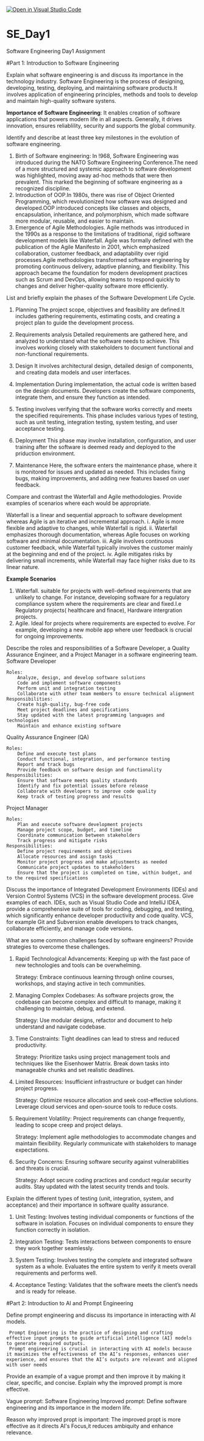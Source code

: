 [![Open in Visual Studio Code](https://classroom.github.com/assets/open-in-vscode-2e0aaae1b6195c2367325f4f02e2d04e9abb55f0b24a779b69b11b9e10269abc.svg)](https://classroom.github.com/online_ide?assignment_repo_id=15566647&assignment_repo_type=AssignmentRepo)
# SE_Day1
Software Engineering Day1 Assignment

#Part 1: Introduction to Software Engineering


Explain what software engineering is and discuss its importance in the technology industry.
    Software Engineering is the process of designing, developing, testing, deploying, and maintaining software products.It involves application of engineering principles, methods  and tools to develop and maintain high-quality software systens.
    
  **Importance of Software Engineering**: It enables creation of software applications that powers modern life in all aspects. Generally, it drives innovation, ensures reliablility, security and  supports the global community.

Identify and describe at least three key milestones in the evolution of software engineering.

  1. Birth of Software engineering: In !968, Software Engineering was introduced during the NATO Software Engineering Conference.The need of a more structured and systemic approach to software development was highlighted, moving away ad-hoc methods that were then prevalent. This marked the beginning of software engineering as a recognized discipline.
  2. Introduction of OOP.In 1980s, there was rise of Object Oriented Programming, which revolutionized how software was designed and developed.OOP introduced concepts like classes and objects, encapsulation, inheritance, and polymorphism, which made software more modular, reusable, and easier to maintain.
  3. Emergence of Agile Methodologies.
     Agile methods was introduced in the 1990s as a response to the limitations of traditional, rigid software development models like Waterfall.  Agile was formally defined with the publication of the Agile Manifesto in 2001, which emphasized collaboration, customer feedback, and adaptability over rigid processes.Agile methodologies transformed software engineering by promoting continuous delivery, adaptive planning, and flexibility. This approach became the foundation for modern development practices such as Scrum and DevOps, allowing teams to respond quickly to changes and deliver higher-quality software more efficiently.



List and briefly explain the phases of the Software Development Life Cycle.

1. Planning
   The project scope, objectives and feasibility are defined.It includes gathering requirements, estimating costs, and creating a project plan to guide the development process.
   
2. Requirements analysis
   Detailed requirements are gathered here, and analyzed to understand what the software needs to achieve. This involves working closely with stakeholders to document functional and non-functional requirements.
   
3. Design
    It involves architectural design, detailed design of components, and creating data models and user interfaces.
   
4. Implementation
   During implementation, the actual code is written based on the design documents. Developers create the software components, integrate them, and ensure they function as intended.
   
5. Testing
   involves verifying that the software works correctly and meets the specified requirements. This phase includes various types of testing, such as unit testing, integration testing, system testing, and user acceptance testing.
   
6. Deployment
   This phase may involve installation, configuration, and user training after the software is deemed ready and deployed to the priduction environment.
   
7. Maintenance
    Here, the software enters the maintenance phase, where it is monitored for issues and updated as needed. This includes fixing bugs, making improvements, and adding new features based on user feedback.

Compare and contrast the Waterfall and Agile methodologies. Provide examples of scenarios where each would be appropriate.

  Waterfall is a linear and sequential approach to software development whereas Agile is an iterative and incremental approach.
  i. Agile is more flexible and adaptive to changes, while Waterfall is rigid.
  ii. Waterfall emphasizes thorough documentation, whereas Agile focuses on working software and minimal documentation.
  iii. Agile involves continuous customer feedback, while Waterfall typically involves the customer mainly at the beginning and end of the project.
  iv. Agile mitigates risks by delivering small increments, while Waterfall may face higher risks due to its linear nature.
  
  **Example Scenarios**
  1. Waterfall. 
      suitable for projects with well-defined requirements that are unlikely to change. For instance, developing software for a regulatory compliance system where the requirements are clear and fixed.I.e Regulatory projects( healthcare and finace), Hardware intergration projects.
  2. Agile.
      Ideal for projects where requirements are expected to evolve. For example, developing a new mobile app where user feedback is crucial for ongoing improvements.
     
Describe the roles and responsibilities of a Software Developer, a Quality Assurance Engineer, and a Project Manager in a software engineering team.
Software Developer

    Roles:
        Analyze, design, and develop software solutions
        Code and implement software components
        Perform unit and integration testing
        Collaborate with other team members to ensure technical alignment
    Responsibilities:
        Create high-quality, bug-free code
        Meet project deadlines and specifications
        Stay updated with the latest programming languages and technologies
        Maintain and enhance existing software

Quality Assurance Engineer (QA)

    Roles:
        Define and execute test plans
        Conduct functional, integration, and performance testing
        Report and track bugs
        Provide feedback on software design and functionality
    Responsibilities:
        Ensure that software meets quality standards
        Identify and fix potential issues before release
        Collaborate with developers to improve code quality
        Keep track of testing progress and results

Project Manager

    Roles:
        Plan and execute software development projects
        Manage project scope, budget, and timeline
        Coordinate communication between stakeholders
        Track progress and mitigate risks
    Responsibilities:
        Define project requirements and objectives
        Allocate resources and assign tasks
        Monitor project progress and make adjustments as needed
        Communicate project updates to stakeholders
        Ensure that the project is completed on time, within budget, and to the required specifications


Discuss the importance of Integrated Development Environments (IDEs) and Version Control Systems (VCS) in the software development process. Give examples of each.
        IDEs, such as Visual Studio Code and IntelliJ IDEA, provide a comprehensive suite of tools for coding, debugging, and testing, which significantly enhance developer productivity and code quality.
        VCS, for example Git and Subversion enable developers to track changes, collaborate efficiently, and manage code versions.

What are some common challenges faced by software engineers? Provide strategies to overcome these challenges.
 1. Rapid Technological Advancements: Keeping up with the fast pace of new technologies and tools can be overwhelming.

    Strategy: Embrace continuous learning through online courses, workshops, and staying active in tech communities.

2. Managing Complex Codebases: As software projects grow, the codebase can become complex and difficult to manage, making it challenging to maintain, debug, and extend.

   Strategy: Use modular designs, refactor and document to help understand and navigate codebase.

3. Time Constraints: Tight deadlines can lead to stress and reduced productivity.

    Strategy: Prioritize tasks using project management tools and techniques like the Eisenhower Matrix. Break down tasks into manageable chunks and set realistic deadlines.
   

4. Limited Resources: Insufficient infrastructure or budget can hinder project progress.

    Strategy: Optimize resource allocation and seek cost-effective solutions. Leverage cloud services and open-source tools to reduce costs.
   
5. Requirement Volatility: Project requirements can change frequently, leading to scope creep and project delays.

    Strategy: Implement agile methodologies to accommodate changes and maintain flexibility. Regularly communicate with stakeholders to manage expectations.
   
6. Security Concerns: Ensuring software security against vulnerabilities and threats is crucial.

    Strategy: Adopt secure coding practices and conduct regular security audits. Stay updated with the latest security trends and tools.



Explain the different types of testing (unit, integration, system, and acceptance) and their importance in software quality assurance.

1. Unit Testing: Involves testing individual components or functions of the software in isolation. Focuses on individual components to ensure they function correctly in isolation.
   
2. Integration Testing: Tests interactions between components to ensure they work together seamlessly.
   
3. System Testing: Involves testing the complete and integrated software system as a whole. Evaluates the entire system to verify it meets overall requirements and performs well.
   
4. Acceptance Testing: Validates that the software meets the client’s needs and is ready for release.


#Part 2: Introduction to AI and Prompt Engineering


Define prompt engineering and discuss its importance in interacting with AI models.

     Prompt Engineering is the practice of designing and crafting effective input prompts to guide artificial intelligence (AI) models to generate required outputs. 
     Prompt engineering is crucial in interacting with AI models because it maximizes the effectiveness of the AI’s responses, enhances user experience, and ensures that the AI’s outputs are relevant and aligned with user needs


Provide an example of a vague prompt and then improve it by making it clear, specific, and concise. Explain why the improved prompt is more effective.

Vague prompt: Software Engineering
Improved prompt: Define software engineering and its importance in the modern life.

Reason  why improved propt is important:  The improved propt is more effective as it directs AI's Focus,it reduces ambiquity and enhance relevance.

